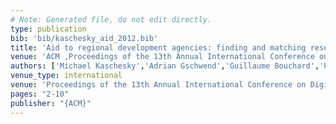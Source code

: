 ```yaml
---
# Note: Generated file, do not edit directly.
type: publication
bib: 'bib/kaschesky_aid_2012.bib'
title: 'Aid to regional development agencies: finding and matching research funding opportunities'
venue: 'ACM ,Proceedings of the 13th Annual International Conference on Digital Government Research ,pp. 2-10'
authors: ['Michael Kaschesky','Adrian Gschwend','Guillaume Bouchard','Patrick Furrer','Stephane Gamard','Reinhard Riedl']
venue_type: international
venue: 'Proceedings of the 13th Annual International Conference on Digital Government Research'
pages: "2-10"
publisher: "{ACM}"
---
```

